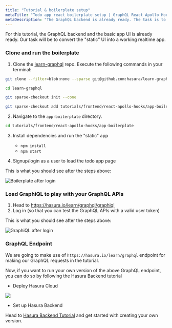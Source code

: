 ```yaml
---
title: "Tutorial & boilerplate setup"
metaTitle: "Todo app react boilerplate setup | GraphQL React Apollo Hooks Tutorial"
metaDescription: "The GraphQL backend is already ready. The task is to convert the static UI into a working realtime app in React.js"
---
```


For this tutorial, the GraphQL backend and the basic app UI is already ready.
Our task will be to convert the "static" UI into a working realtime app.

### Clone and run the boilerplate

1. Clone the [learn-graphql](https://github.com/hasura/learn-graphql) repo. Execute the following commands in your terminal:

```bash
git clone --filter=blob:none --sparse git@github.com:hasura/learn-graphql.git

cd learn-graphql

git sparse-checkout init --cone

git sparse-checkout add tutorials/frontend/react-apollo-hooks/app-boilerplate
```

2. Navigate to the `app-boilerplate` directory.

```bash
cd tutorials/frontend/react-apollo-hooks/app-boilerplate
```

3. Install dependencies and run the "static" app
    - `npm install`
    - `npm start`

4. Signup/login as a user to load the todo app page

This is what you should see after the steps above:

![Boilerplate after login](https://graphql-engine-cdn.hasura.io/learn-hasura/assets/graphql-react/boilerplate-after-login.png)

### Load GraphiQL to play with your GraphQL APIs

1. Head to https://hasura.io/learn/graphql/graphiql
2. Log in (so that you can test the GraphQL APIs with a valid user token)

This is what you should see after the steps above:

![GraphiQL after login](https://graphql-engine-cdn.hasura.io/learn-hasura/assets/graphql-react/graphiql-after-login.png)

### GraphQL Endpoint

We are going to make use of `https://hasura.io/learn/graphql` endpoint for making our GraphQL requests in the tutorial.

Now, if you want to run your own version of the above GraphQL endpoint, you can do so by following the Hasura Backend tutorial

- Deploy Hasura Cloud

<a href="https://cloud.hasura.io/?pg=learn-react&plcmt=body&tech=default" target="_blank"><img src="https://graphql-engine-cdn.hasura.io/assets/main-site/deploy-hasura-cloud.png" /></a>

- Set up Hasura Backend

Head to [Hasura Backend Tutorial](https://hasura.io/learn/graphql/hasura/setup/#hasuraconsole) and get started with creating your own version.
